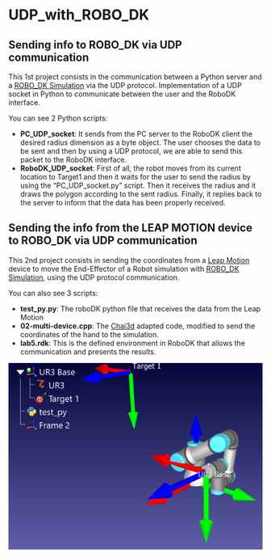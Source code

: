 # UDP_with_ROBO_DK
## Sending info to ROBO_DK via UDP communication
This 1st project consists in the communication between a Python server and a [ROBO_DK Simulation](https://robodk.com/) via the UDP protocol. Implementation of a UDP socket in Python to communicate between the user and the RoboDK interface. 

You can see 2 Python scripts:
- **PC_UDP_socket**: It sends from the PC server to the RoboDK client the desired radius dimension as a byte object. The user chooses the data to be sent and then by using a UDP protocol, we are able to send this packet to the RoboDK interface.
- **RoboDK_UDP_socket**: First of all, the robot moves from its current location to Target1 and then it waits for the user to send the radius by using the “PC_UDP_socket.py” script. Then it receives the radius and it draws the polygon according to the sent radius. Finally, it replies back to the server to inform that the data has been properly received.

## Sending the info from the LEAP MOTION device to ROBO_DK via UDP communication
This 2nd project consists in sending the coordinates from a [Leap Motion](https://www.ultraleap.com/) device to move the End-Effector of a Robot simulation with [ROBO_DK Simulation](https://robodk.com/), using the UDP protocol communication. 

You can also see 3 scripts:
- **test_py.py**: The roboDK python file that receives the data from the Leap Motion
- **02-multi-device.cpp**: The [Chai3d](https://www.chai3d.org/) adapted code, modified to send the coordinates of the hand to the simulation.
- **lab5.rdk**: This is the defined environment in RoboDK that allows the communication and presents the results.


![Test image](test.PNG)
